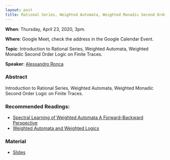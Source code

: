 ```yaml
---
layout: post
title: Rational Series, Weighted Automata, Weighted Monadic Second Order Logic on Finite Traces
---
```


**When**:  Thursday, April 23, 2020, 3pm.

**Where**: Google Meet, check the address in the Google Calendar Event.

**Topic**: Introduction to Rational Series, Weighted Automata, Weighted Monadic Second Order Logic on Finite Traces.

**Speaker**: [Alessandro Ronca](https://ronca.me/)

### Abstract
Introduction to Rational Series, Weighted Automata, Weighted Monadic Second Order Logic on Finite Traces.


### Recommended Readings:
- [Spectral Learning of Weighted Automata A Forward-Backward Perspective](https://bit.ly/2MfqYlL)
- [Weighted Automata and Weighted Logics](https://bit.ly/3diuM1r)


### Material
- [Slides](https://drive.google.com/file/d/17_J_Xa81n5_QxqmU03uMjYCd8tOqHnv-/view?usp=sharing)
